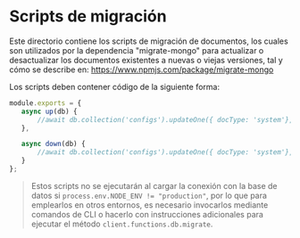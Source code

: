# Scripts de migración
Este directorio contiene los scripts de migración de documentos, los cuales son utilizados por 
la dependencia "migrate-mongo" para actualizar o desactualizar los documentos existentes a nuevas
o viejas versiones, tal y cómo se describe en: https://www.npmjs.com/package/migrate-mongo

Los scripts deben contener código de la siguiente forma:
 
 ```js
module.exports = {
    async up(db) {
        //await db.collection('configs').updateOne({ docType: 'system'}, { $set: { test: '' } });
    },
 
    async down(db) {
        //await db.collection('configs').updateOne({ docType: 'system'}, { $unset: { test: '' } });
    }
};
```

> Estos scripts no se ejecutarán al cargar la conexión con la base de datos si `process.env.NODE_ENV != "production"`, por lo que para emplearlos en otros entornos, es necesario invocarlos mediante comandos de CLI o hacerlo con instrucciones adicionales para ejecutar el método `client.functions.db.migrate`.